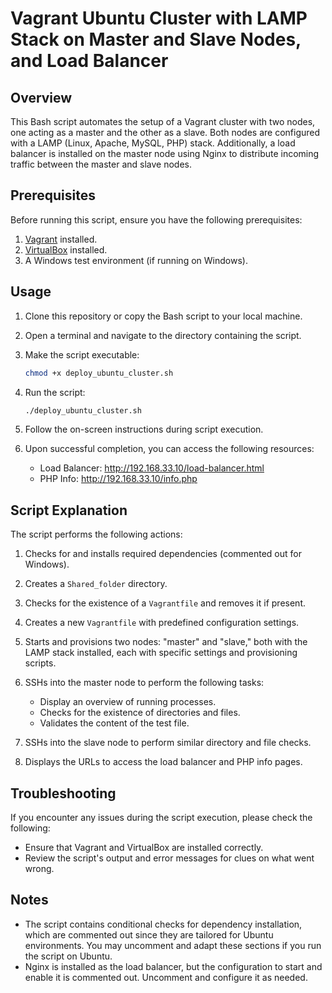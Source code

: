 # Vagrant Ubuntu Cluster with LAMP Stack on Master and Slave Nodes, and Load Balancer

## Overview

This Bash script automates the setup of a Vagrant cluster with two nodes, one acting as a master and the other as a slave. Both nodes are configured with a LAMP (Linux, Apache, MySQL, PHP) stack. Additionally, a load balancer is installed on the master node using Nginx to distribute incoming traffic between the master and slave nodes.

## Prerequisites

Before running this script, ensure you have the following prerequisites:

1. [Vagrant](https://www.vagrantup.com/) installed.
2. [VirtualBox](https://www.virtualbox.org/) installed.
3. A Windows test environment (if running on Windows).

## Usage

1. Clone this repository or copy the Bash script to your local machine.

2. Open a terminal and navigate to the directory containing the script.

3. Make the script executable:

   ```bash
   chmod +x deploy_ubuntu_cluster.sh
   ```

4. Run the script:

   ```bash
   ./deploy_ubuntu_cluster.sh
   ```

5. Follow the on-screen instructions during script execution.

6. Upon successful completion, you can access the following resources:

   - Load Balancer: http://192.168.33.10/load-balancer.html
   - PHP Info: http://192.168.33.10/info.php

## Script Explanation

The script performs the following actions:

1. Checks for and installs required dependencies (commented out for Windows).

2. Creates a `Shared_folder` directory.

3. Checks for the existence of a `Vagrantfile` and removes it if present.

4. Creates a new `Vagrantfile` with predefined configuration settings.

5. Starts and provisions two nodes: "master" and "slave," both with the LAMP stack installed, each with specific settings and provisioning scripts.

6. SSHs into the master node to perform the following tasks:
   - Display an overview of running processes.
   - Checks for the existence of directories and files.
   - Validates the content of the test file.

7. SSHs into the slave node to perform similar directory and file checks.

8. Displays the URLs to access the load balancer and PHP info pages.

## Troubleshooting

If you encounter any issues during the script execution, please check the following:

- Ensure that Vagrant and VirtualBox are installed correctly.
- Review the script's output and error messages for clues on what went wrong.

## Notes

- The script contains conditional checks for dependency installation, which are commented out since they are tailored for Ubuntu environments. You may uncomment and adapt these sections if you run the script on Ubuntu.
- Nginx is installed as the load balancer, but the configuration to start and enable it is commented out. Uncomment and configure it as needed.
